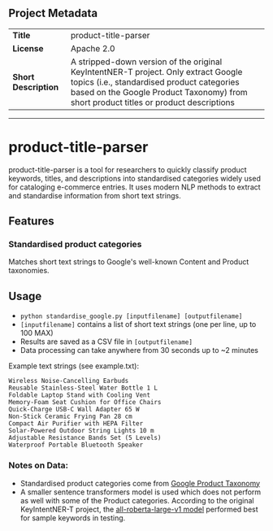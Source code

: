 ## Project Metadata

<table>
  <tr>
    <td><strong>Title</strong></td>
    <td>product-title-parser</td>
  </tr>
  <tr>
    <td><strong>License</strong></td>
    <td>Apache 2.0</td>
  </tr>
  <tr>
    <td><strong>Short Description</strong></td>
    <td>A stripped-down version of the original KeyIntentNER-T project. Only extract Google topics (i.e., standardised product categories based on the Google Product Taxonomy) from short product titles or product descriptions</td>
  </tr>
</table>

---
# product-title-parser
product-title-parser is a tool for researchers to quickly classify product keywords, titles, and descriptions into standardised categories widely used for cataloging e-commerce entries. It uses modern NLP methods to extract and standardise information from short text strings.

## Features

### Standardised product categories
Matches short text strings to Google's well-known Content and Product taxonomies.

## Usage
- ``` python standardise_google.py [inputfilename] [outputfilename] ```
- ```[inputfilename]``` contains a list of short text strings (one per line, up to 100 MAX)
- Results are saved as a CSV file in ```[outputfilename]```
- Data processing can take anywhere from 30 seconds up to ~2 minutes

Example text strings (see example.txt): 
```
Wireless Noise-Cancelling Earbuds
Reusable Stainless-Steel Water Bottle 1 L
Foldable Laptop Stand with Cooling Vent
Memory-Foam Seat Cushion for Office Chairs
Quick-Charge USB-C Wall Adapter 65 W
Non-Stick Ceramic Frying Pan 28 cm
Compact Air Purifier with HEPA Filter
Solar-Powered Outdoor String Lights 10 m
Adjustable Resistance Bands Set (5 Levels)
Waterproof Portable Bluetooth Speaker
```

### Notes on Data:
- Standardised product categories come from [Google Product Taxonomy](https://www.google.com/basepages/producttype/taxonomy-with-ids.en-US.txt)
- A smaller sentence transformers model is used which does not perform as well with some of the Product categories. According to the original KeyIntentNER-T project, the [all-roberta-large-v1 model](https://huggingface.co/sentence-transformers/all-roberta-large-v1) performed best for sample keywords in testing. 
  
